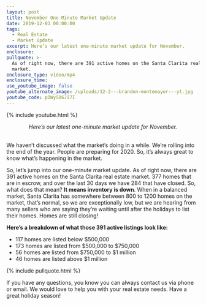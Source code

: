 ```yaml
---
layout: post
title: November One-Minute Market Update
date: 2019-12-03 00:00:00
tags:
  - Real Estate
  - Market Update
excerpt: Here’s our latest one-minute market update for November.
enclosure:
pullquote: >-
  As of right now, there are 391 active homes on the Santa Clarita real estate
  market.
enclosure_type: video/mp4
enclosure_time:
use_youtube_image: false
youtube_alternate_image: /uploads/12-2---brandon-montemayor---yt.jpg
youtube_code: pDWySO6JI7I
---
```


{% include youtube.html %}

<center><em>Here&rsquo;s our latest one-minute market update for November.</em></center>

<br>We haven’t discussed what the market’s doing in a while. We’re rolling into the end of the year. People are preparing for 2020. So, it’s always great to know what’s happening in the market.

So, let’s jump into our one-minute market update. As of right now, there are 391 active homes on the Santa Clarita real estate market. 377 homes that are in escrow, and over the last 30 days we have 284 that have closed. So, what does that mean? **It means inventory is down**. When in a balanced market, Santa Clarita has somewhere between 800 to 1200 homes on the market, that’s normal, so we are exceptionally low, but we are hearing from many sellers who are saying they’re waiting until after the holidays to list their homes. Homes are still closing\!

**Here’s a breakdown of what those 391 active listings look like:**

* 117 homes are listed below $500,000
* 173 homes are listed from $500,000 to $750,000
* 56 homes are listed from $750,000 to $1 million
* 46 homes are listed above $1 million

{% include pullquote.html %}

If you have any questions, you know you can always contact us via phone or email. We would love to help you with your real estate needs. Have a great holiday season\!